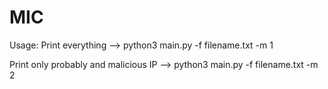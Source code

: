 # MIC
Usage:
Print everything --> python3 main.py -f filename.txt -m 1 

Print only probably and malicious IP --> python3 main.py -f filename.txt -m 2
